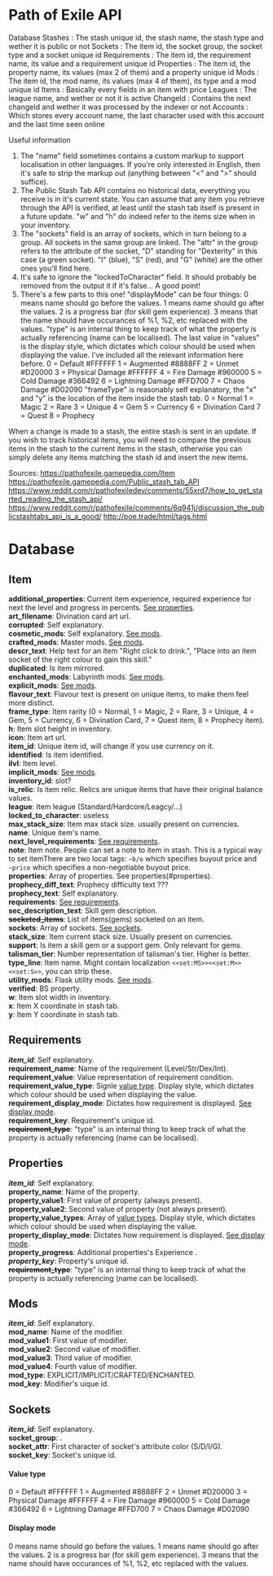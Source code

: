 # Path of Exile API

Database
Stashes : The stash unique id, the stash name, the stash type and wether it is public or not
Sockets : The item id, the socket group, the socket type and a socket unique id
Requirements : The item id, the requirement name, its value and a requirement unique id
Properties : The item id, the property name, its values (max 2 of them) and a property unique id
Mods : The item id, the mod name, its values (max 4 of them), its type and a mod unique id
Items : Basically every fields in an item with price
Leagues : The league name, and wether or not it is active
ChangeId : Contains the next changeId and wether it was processed by the indexer or not
Accounts : Which stores every account name, the last character used with this account and the last time seen online

Useful information
1. The "name" field sometimes contains a custom markup to support localisation in other languages. If you're only interested in English, then it's safe to strip the markup out (anything between "<" and ">" should suffice).
2. The Public Stash Tab API contains no historical data, everything you receive is in it's current state. You can assume that any item you retrieve through the API is verified, at least until the stash tab itself is present in a future update. "w" and "h" do indeed refer to the items size when in your inventory.
3. The "sockets" field is an array of sockets, which in turn belong to a group. All sockets in the same group are linked. The "attr" in the group refers to the attribute of the socket, "D" standing for "Dexterity" in this case (a green socket). "I" (blue), "S" (red), and "G" (white) are the other ones you'll find here.
4. It's safe to ignore the "lockedToCharacter" field. It should probably be removed from the output it if it's false... A good point!
5. There's a few parts to this one! "displayMode" can be four things: 0 means name should go before the values. 1 means name should go after the values. 2 is a progress bar (for skill gem experience). 3 means that the name should have occurances of %1, %2, etc replaced with the values. "type" is an internal thing to keep track of what the property is actually referencing (name can be localised). The last value in "values" is the display style, which dictates which colour should be used when displaying the value. I've included all the relevant information here before. 0 = Default #FFFFFF 1 = Augmented #8888FF 2 = Unmet #D20000 3 = Physical Damage #FFFFFF 4 = Fire Damage #960000 5 = Cold Damage #366492 6 = Lightning Damage #FFD700 7 = Chaos Damage #D02090 "frameType" is reasonably self explanatory, the "x" and "y" is the location of the item inside the stash tab. 0 = Normal 1 = Magic 2 = Rare 3 = Unique 4 = Gem 5 = Currency 6 = Divination Card 7 = Quest 8 = Prophecy

When a change is made to a stash, the entire stash is sent in an update. If you wish to track historical items, you will need to compare the previous items in the stash to the current items in the stash, otherwise you can simply delete any items matching the stash id and insert the new items.

Sources:
https://pathofexile.gamepedia.com/Item
https://pathofexile.gamepedia.com/Public_stash_tab_API
https://www.reddit.com/r/pathofexiledev/comments/55xrd7/how_to_get_started_reading_the_stash_api/
https://www.reddit.com/r/pathofexile/comments/6q941j/discussion_the_publicstashtabs_api_is_a_good/
http://poe.trade/html/tags.html

# Database

## Item

**additional_properties**: Current item experience, required experience for next the level and progress in percents. [See properties](#properties). <br />
**art_filename**: Divination card art url. <br />
**corrupted**: Self explanatory. <br />
**cosmetic_mods**: Self explanatory. [See mods](#mods). <br />
**crafted_mods**: Master mods. [See mods](#mods). <br />
**descr_text**: Help text for an item "Right click to drink.", "Place into an item socket of the right colour to gain this skill." <br />
**duplicated**: Is item mirrored. <br />
**enchanted_mods**: Labyrinth mods. [See mods](#mods). <br />
**explicit_mods**: [See mods](#mods). <br />
**flavour_text**: Flavour text is present on unique items, to make them feel more distinct. <br />
**frame_type**: Item rarity (0 = Normal, 1 = Magic, 2 = Rare, 3 = Unique, 4 = Gem, 5 = Currency, 6 = Divination Card, 7 = Quest item, 8 = Prophecy item). <br />
**h**: Item slot height in inventory. <br />
**icon**: Item art url. <br />
**item_id**: Unique item id, will change if you use currency on it. <br />
**identified**: Is item identified. <br />
**ilvl**: Item level. <br />
**implicit_mods**: [See mods](#mods). <br />
**inventory_id**: slot? <br />
**is_relic**: Is item relic. Relics are unique items that have their original balance values. <br />
**league**: Item league (Standard/Hardcore/Leagcy/...) <br />
**locked_to_character**: useless <br />
**max_stack_size**: Item max stack size. usually present on currencies. <br />
**name**: Unique item's name. <br />
**next_level_requirements**: [See requirements](#requirements). <br />
**note**: Item note. People can set a note to item in stash. This is a typical way to set itemThere are two local tags: `~b/o` which specifies buyout price and `~price` which specifies a non-negotiable buyout price. <br />
**properties**: Array of properties. See properties(#properties). <br />
**prophecy_diff_text**: Prophecy difficulty text	??? <br />
**prophecy_text**: Self explanatory. <br />
**requirements**: [See requirements](#requirements). <br />
**sec_description_text**: Skill gem description. <br />
**~~socketed_items~~**: List of items(gems) socketed on an item. <br />
**sockets**: Array of sockets. [See sockets](#sockets). <br />
**stack_size**: Item current stack size. Usually present on currencies. <br />
**support**: Is item a skill gem or a support gem. Only relevant for gems. <br />
**talisman_tier**: Number representation of talisman's tier. Higher is better. <br />
**type_line**: Item name. Might contain localization `<<set:MS>><<set:M>><<set:S>>`, you can strip these. <br />
**utility_mods**: Flask utility mods. [See mods](#mods). <br />
**verified**: BS property. <br />
**w**: Item slot width in inventory. <br />
**x**: Item X coordinate in stash tab. <br />
**y**: Item Y coordinate in stash tab. <br />

## Requirements
**_item_id_**: Self explanatory. <br />
**requirement_name**: Name of the requirement (Level/Str/Dex/Int). <br />
**requirement_value**: Value representation of requirement condition. <br />
**requirement_value_type**: Signle [value type](#value-type). Display style, which dictates which colour should be used when displaying the value. <br />
**requirement_display_mode**: Dictates how requirement is displayed. [See display mode](#display-mode). <br />
**requirement_key**: Requirement's unique id. <br />
**~~requirement_type~~**: "type" is an internal thing to keep track of what the property is actually referencing (name can be localised). <br />

## Properties
**_item_id_**: Self explanatory. <br />
**property_name**: Name of the property. <br />
**property_value1**: First value of property (always present). <br />
**property_value2**: Second value of property (not always present). <br />
**property_value_types**: Array of [value types](#value-type). Display style, which dictates which colour should be used when displaying the value. <br />
**property_display_mode**: Dictates how requirement is displayed. [See display mode](#display-mode). <br />
**property_progress**: Additional properties's Experience	. <br />
**_property_key_**: Property's unique id. <br />
**~~requirement_type~~**: "type" is an internal thing to keep track of what the property is actually referencing (name can be localised). <br />

## Mods
**_item_id_**: Self explanatory. <br />
**mod_name**: Name of the modifier. <br />
**mod_value1**: First value of modifier. <br />
**mod_value2**: Second value of modifier. <br />
**mod_value3**: Third value of modifier. <br />
**mod_value4**: Fourth value of modifier. <br />
**mod_type**: EXPLICIT/IMPLICIT/CRAFTED/ENCHANTED. <br />
**mod_key**: Modifier's uique id. <br />

## Sockets
**_item_id_**: Self explanatory. <br />
**socket_group**: . <br />
**socket_attr**: First character of socket's attribute color (S/D/I/G). <br />
**socket_key**: Socket's unique id. <br />

#### Value type
0 = Default #FFFFFF 1 = Augmented #8888FF 2 = Unmet #D20000 3 = Physical Damage #FFFFFF 4 = Fire Damage #960000 5 = Cold Damage #366492 6 = Lightning Damage #FFD700 7 = Chaos Damage #D02090

#### Display mode
0 means name should go before the values. 1 means name should go after the values. 2 is a progress bar (for skill gem experience). 3 means that the name should have occurances of %1, %2, etc replaced with the values.

